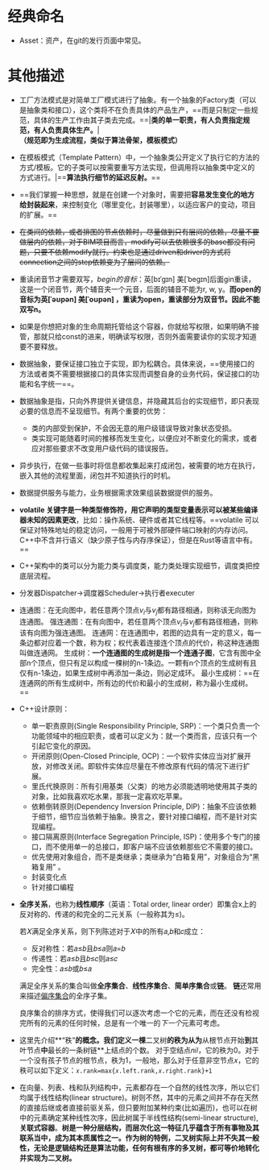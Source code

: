 # 经典命名

- Asset：资产，在git的发行页面中常见。

# 其他描述

- 工厂方法模式是对简单工厂模式进行了抽象。有一个抽象的Factory类（可以是抽象类和接口），这个类将不在负责具体的产品生产，==而是只制定一些规范，具体的生产工作由其子类去完成。==|**类的单一职责，有人负责指定规范，有人负责具体生产。**|**（规范即为生成流程，类似于算法骨架，模板模式）**


- 在模板模式（Template Pattern）中，一个抽象类公开定义了执行它的方法的方式/模板。它的子类可以按需要重写方法实现，但调用将以抽象类中定义的方式进行。|==**算法执行细节的延迟反射。**==

- ==我们掌握一种思想，就是在创建一个对象时，需要把**容易发生变化的地方给封装起来**，来控制变化（哪里变化，封装哪里），以适应客户的变动，项目的扩展。==

- ~~在类间的依赖，或者排图的节点依赖时，尽量做到只有层间的依赖，尽量不要做层内的依赖，对于BIM项目而言，modify可以去依赖很多的base都没有问题，只要不依赖modify就行。约束也是通过driven和driver的方式将connection之间的step依赖变为了层间的依赖。~~

- 重读闭音节才需要双写，*begin的音标*：英[bɪˈgɪn] 美[ˈbeɡɪn]后面gin重读，这是一个闭音节，两个辅音夹一个元音，后面的辅音不能为r, w, y。**而open的音标为英[ˈəʊpən] 美[ˈoʊpən] ，重读为open，重读部分为双音节。因此不能双写n。**

- 如果是你想把对象的生命周期托管给这个容器，你就给写权限，如果明确不接管，那就只给const的进来，明确读写权限，否则外面需要读你的实现才知道要不要释放。

- 数据抽象，要保证接口独立于实现，即为松耦合。具体来说，==使用接口的方法或者类不需要根据接口的具体实现而调整自身的业务代码，保证接口的功能和名字统一==。

- 数据抽象是指，只向外界提供关键信息，并隐藏其后台的实现细节，即只表现必要的信息而不呈现细节。有两个重要的优势：

  - 类的内部受到保护，不会因无意的用户级错误导致对象状态受损。
  - 类实现可能随着时间的推移而发生变化，以便应对不断变化的需求，或者应对那些要求不改变用户级代码的错误报告。

- 异步执行，在做一些事时将信息都收集起来打成闭包，被需要的地方在执行，嵌入其他的流程里面，闭包并不知道执行的时机。

- 数据提供服务与能力，业务根据需求效果组装数据提供的服务。

- **volatile 关键字是一种类型修饰符，用它声明的类型变量表示可以被某些编译器未知的因素更改**，比如：操作系统、硬件或者其它线程等。==volatile 可以保证对特殊地址的稳定访问，一般用于可被外部硬件端口映射的内存访问。C++中不含并行语义（缺少原子性与内存序保证），但是在Rust等语言中有。==

- C++架构中的类可以分为能力类与调度类，能力类处理实现细节，调度类把控底层流程。

- 分发器Dispatcher->调度器Scheduler->执行者executer

- 连通图：在无向图中，若任意两个顶点$v_i$与$v_j$都有路径相通，则称该无向图为连通图。
  强连通图：在有向图中，若任意两个顶点$v_i$与$v_j$都有路径相通，则称该有向图为强连通图。
  连通网：在连通图中，若图的边具有一定的意义，每一条边都对应着一个数，称为权；权代表着连接连个顶点的代价，称这种连通图叫做连通网。
  生成树：**一个连通图的生成树是指一个连通子图**，它含有图中全部n个顶点，但只有足以构成一棵树的n-1条边。一颗有n个顶点的生成树有且仅有n-1条边，如果生成树中再添加一条边，则必定成环。
  最小生成树：==在连通网的所有生成树中，所有边的代价和最小的生成树，称为最小生成树。==

- C++设计原则：

  - 单一职责原则(Single Responsibility Principle, SRP)：一个类只负责一个功能领域中的相应职责，或者可以定义为：就一个类而言，应该只有一个引起它变化的原因。
  - 开闭原则(Open-Closed Principle, OCP)：一个软件实体应当对扩展开放，对修改关闭。即软件实体应尽量在不修改原有代码的情况下进行扩展。
  - 里氏代换原则：所有引用基类（父类）的地方必须能透明地使用其子类的对象，比如我喜欢吃水果，那我一定喜欢吃苹果。
  - 依赖倒转原则(Dependency Inversion Principle, DIP)：抽象不应该依赖于细节，细节应当依赖于抽象。换言之，要针对接口编程，而不是针对实现编程。
  - 接口隔离原则(Interface Segregation Principle, ISP)：使用多个专门的接口，而不使用单一的总接口，即客户端不应该依赖那些它不需要的接口。
  - 优先使用对象组合，而不是类继承；类继承为“白箱复用”，对象组合为“黑箱复用” 。
  - 封装变化点
  - 针对接口编程

- **全序关系**，也称为**线性顺序**（英语：Total order, linear order）即集合x上的反对称的、传递的和完全的二元关系（一般称其为≤)。

  若𝑋满足全序关系，则下列陈述对于𝑋中的所有𝑎,𝑏和𝑐成立：

  - 反对称性：若𝑎≤𝑏且𝑏≤𝑎则𝑎=𝑏
  - 传递性：若𝑎≤𝑏且𝑏≤𝑐则𝑎≤𝑐
  - 完全性：𝑎≤𝑏或𝑏≤𝑎

  满足全序关系的集合叫做**全序集合**、**线性序集合**、**简单序集合**或**链**。 **链**还常用来描述[偏序集合](https://zh.wikipedia.org/wiki/偏序集合)的全序子集。

  良序集合的排序方式，使得我们可以逐次考虑一个它的元素，而在还没有检视完所有的元素的任何时候，总是有一个唯一的*下一个*元素可考虑。

- 这里先介绍**“秩”**的概念。我们定义一棵**二叉树**的秩为从为**从根节点开始**到**其叶节点**中**最长的一条树链**上结点的个数。
  对于空结点𝑛𝑖𝑙，它的秩为0。对于一个没有孩子节点的根节点，秩为1，一般地，那么对于任意非空节点𝑥，它的秩可以如下定义：`𝑥.rank=max⁡{𝑥.left.rank,𝑥.right.rank}+1`
  
- 在向量、列表、栈和队列结构中，元素都存在一个自然的线性次序，所以它们均属于线性结构(linear structure)。树则不然，其中的元素之间并不存在天然的直接后继或者直接前驱关系，但只要附加某种约束(比如遍历)，也可以在树中的元素确定某种线性次序，因此树属于半线性结构(semi-linear structure), **关联式容器**。**树是一种分层结构，而层次化这一特征几乎蕴含于所有事物及其联系当中，成为其本质属性之一。作为树的特例，二叉树实际上并不失其一般性，无论是逻辑结构还是算法功能，任何有根有序的多叉树，都可等价地转化并实现为二叉树。**

